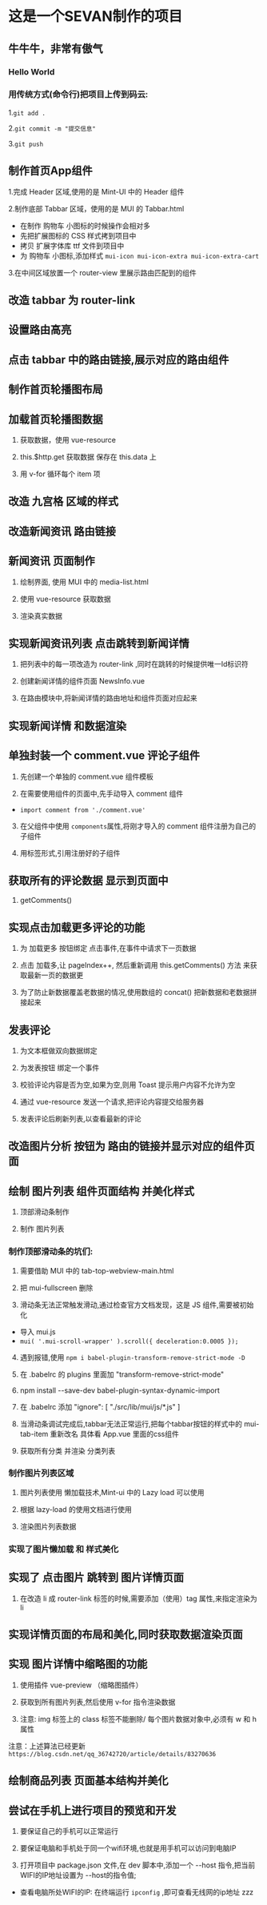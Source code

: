 # 这是一个SEVAN制作的项目

## 牛牛牛，非常有傲气

### Hello World

### 用传统方式(命令行)把项目上传到码云: 
1.` git add . `

2.` git commit -m "提交信息" `

3.` git push `

## 制作首页App组件
1.完成 Header 区域,使用的是 Mint-UI 中的 Header 组件

2.制作底部 Tabbar 区域，使用的是 MUI 的 Tabbar.html

+ 在制作 购物车 小图标的时候操作会相对多
+ 先把扩展图标的 CSS 样式拷到项目中
+ 拷贝 扩展字体库 ttf 文件到项目中
+ 为 购物车 小图标,添加样式 `mui-icon mui-icon-extra mui-icon-extra-cart`

3.在中间区域放置一个 router-view 里展示路由匹配到的组件

## 改造 tabbar 为 router-link


## 设置路由高亮


## 点击 tabbar 中的路由链接,展示对应的路由组件

## 制作首页轮播图布局

## 加载首页轮播图数据
1. 获取数据，使用 vue-resource 

2. this.$http.get 获取数据 保存在 this.data 上

3. 用 v-for 循环每个 item 项

## 改造 九宫格 区域的样式

## 改造新闻资讯 路由链接

## 新闻资讯 页面制作
1. 绘制界面, 使用 MUI 中的 media-list.html

2. 使用 vue-resource 获取数据

3. 渲染真实数据

## 实现新闻资讯列表 点击跳转到新闻详情
1. 把列表中的每一项改造为 router-link ,同时在跳转的时候提供唯一Id标识符

2. 创建新闻详情的组件页面 NewsInfo.vue 

3. 在路由模块中,将新闻详情的路由地址和组件页面对应起来

## 实现新闻详情 和数据渲染

## 单独封装一个 comment.vue 评论子组件
1. 先创建一个单独的 comment.vue 组件模板

2. 在需要使用组件的页面中,先手动导入 comment 组件
+ `import comment from './comment.vue'`

3. 在父组件中使用 `components`属性,将刚才导入的 comment 组件注册为自己的子组件

4. 用标签形式,引用注册好的子组件

## 获取所有的评论数据 显示到页面中
1. getComments()


## 实现点击加载更多评论的功能
1. 为 加载更多 按钮绑定 点击事件,在事件中请求下一页数据

2. 点击 加载多,让 pageIndex++, 然后重新调用 this.getComments() 方法 来获取最新一页的数据更

3. 为了防止新数据覆盖老数据的情况,使用数组的 concat() 把新数据和老数据拼接起来

## 发表评论
1. 为文本框做双向数据绑定

2. 为发表按钮 绑定一个事件

3. 校验评论内容是否为空,如果为空,则用 Toast 提示用户内容不允许为空

4. 通过 vue-resource 发送一个请求,把评论内容提交给服务器

5. 发表评论后刷新列表,以查看最新的评论


## 改造图片分析 按钮为 路由的链接并显示对应的组件页面

## 绘制 图片列表 组件页面结构 并美化样式
1. 顶部滑动条制作

2. 制作 图片列表
### 制作顶部滑动条的坑们:
1. 需要借助 MUI 中的 tab-top-webview-main.html 

2. 把 mui-fullscreen 删除

3. 滑动条无法正常触发滑动,通过检查官方文档发现，这是 JS 组件,需要被初始化
 + 导入 mui.js
 + ` mui( '.mui-scroll-wrapper' ).scroll({
 deceleration:0.0005
 }); `
 
 
 4. 遇到报错,使用 `npm i babel-plugin-transform-remove-strict-mode -D`
 
 5. 在 .babelrc 的 plugins 里面加 "transform-remove-strict-mode"
 
 6. npm install --save-dev babel-plugin-syntax-dynamic-import
 
 7.  在 .babelrc 添加 "ignore": [ "./src/lib/mui/js/*.js" ]
 
 8. 当滑动条调试完成后,tabbar无法正常运行,把每个tabbar按钮的样式中的 mui-tab-item 重新改名 具体看 App.vue 里面的css组件
 
 9. 获取所有分类 并渲染 分类列表
 
 ### 制作图片列表区域
 
1. 图片列表使用 懒加载技术,Mint-ui 中的 Lazy load 可以使用

2. 根据 lazy-load 的使用文档进行使用

3. 渲染图片列表数据

### 实现了图片懒加载 和 样式美化

## 实现了 点击图片 跳转到 图片详情页面
1. 在改造 li 成 router-link 标签的时候,需要添加（使用）tag 属性,来指定渲染为 li

## 实现详情页面的布局和美化,同时获取数据渲染页面

## 实现 图片详情中缩略图的功能 
1. 使用插件 vue-preview （缩略图插件）

2. 获取到所有图片列表,然后使用 v-for 指令渲染数据

3. 注意: img 标签上的 class 标签不能删除/ 每个图片数据对象中,必须有 w 和 h 属性

注意：上述算法已经更新 `https://blog.csdn.net/qq_36742720/article/details/83270636`

## 绘制商品列表 页面基本结构并美化


## 尝试在手机上进行项目的预览和开发
1. 要保证自己的手机可以正常运行

2. 要保证电脑和手机处于同一个wifi环境,也就是用手机可以访问到电脑IP

3. 打开项目中 package.json 文件,在 dev 脚本中,添加一个 --host 指令,把当前WIFI的IP地址设置为 --host的指令值;
+ 查看电脑所处WIFI的IP: 在终端运行 `ipconfig` ,即可查看无线网的ip地址
zzz

